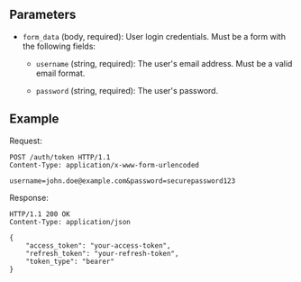 ## Parameters

- `form_data` (body, required): User login credentials. Must be a form with the following fields:

    - `username` (string, required): The user's email address. Must be a valid email format.

    - `password` (string, required): The user's password.

## Example

Request:

```http
POST /auth/token HTTP/1.1
Content-Type: application/x-www-form-urlencoded

username=john.doe@example.com&password=securepassword123
```

Response:

```http
HTTP/1.1 200 OK
Content-Type: application/json

{
    "access_token": "your-access-token",
    "refresh_token": "your-refresh-token",
    "token_type": "bearer"
}
```